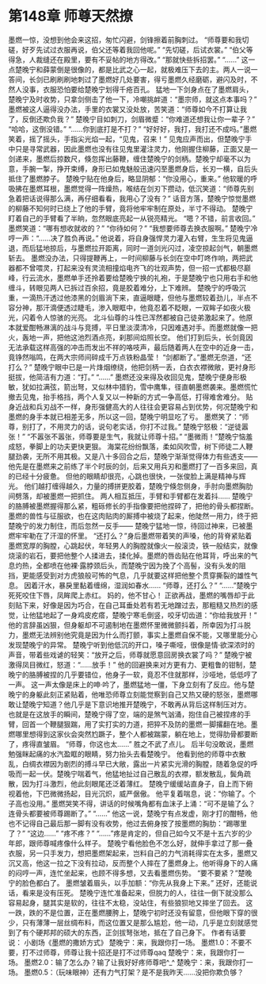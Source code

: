 # 第148章 师尊天然撩
墨燃一惊，没想到他会来这招，匆忙闪避，剑锋擦着前胸刺过。
“师尊要和我切磋，好歹先试过衣服再说，伯父还等着我回他呢。”
“先切磋，后试衣裳。”
“伯父等得急，人裁缝还在殿里，要有不妥帖的地方得改。”
“那就快些拆招罢。”
“……”
这一点楚晚宁和薛蒙倒是很像的，都是比武之心一起，就极难压下去的主。两人一说一答间，长剑已刷刷刷地刺过了墨燃好几处要害，得亏墨燃久经磨砺，避闪及时，不然人没事，衣服恐怕要给楚晚宁划得千疮百孔。
猛地一下剑身点在了墨燃肩头，楚晚宁及时收势，只拿剑侧击了他一下，冷嘲挑衅道：“墨宗师，就这点本事吗？”
墨燃被这人逼得没办法，手里的衣裳又没处放，苦笑道：“师尊如今不打算让我了，反倒还欺负我？”
楚晚宁目如刺刀，剑眉微蹙：“你难道还想我让你一辈子？”
“哈哈，这倒没错。”
“……你到底打是不打？”
“好好好，我打，我打还不成吗。”墨燃笑着，摇了摇头，手指尖光焰一起，“见鬼，召来！”
见鬼应声而出，但楚晚宁手中只是寻常武器，因此墨燃也没有往见鬼里灌注灵力，他刚握住柳藤，正面又是一剑递来，墨燃后掠数尺，倏忽挥出藤鞭，缠住楚晚宁的剑柄。楚晚宁却毫不以为意，手腕一掣，挣开束缚，身形已如鬼魅般迅速闪至墨燃身后，长刃一横，自后头抵住了墨燃脖子。
楚晚宁贴在他身后，略显阴郁：“你没用心，重来。”
他软暖的呼吸拂在墨燃耳根，墨燃觉得一阵燥热，喉结在剑刃下攒动，低沉笑道：“师尊先别急着把话说得那么满，再仔细看看，我用心了没有？”
话音方落，楚晚宁惊觉墨燃的柳藤不知何时已绕上了他的手臂，竟将他牢牢制在原处，半寸不得动。
楚晚宁盯着自己的手臂看了半晌，忽然眼底亮起一从锐亮精光。
“嗯？不错，前言收回。”
墨燃笑道：“哪有想收就收的？”
“你待如何？”
“我想要师尊去换衣服啊。”
楚晚宁冷哼一声：“……决了胜负再说。”
他说着，将自身强悍灵力灌入右臂，生生将见鬼逼退，而后猛地掠后，与墨燃拉开距离，同时一道剑光闪过，凌空掠起剑气，朝墨燃斩去。
墨燃没办法，只得提鞭再上，一时间柳藤与长剑在空中叮咚作响，两把武器都不曾喂灵，打起来没有灵流相撞焰电齐飞的壮观声势，但一招一式都极尽巅峰，行云流水，墨燃单手还拎着要给楚晚宁换的礼袍，于是楚晚宁也只用右手和他缠斗，转眼见两人已拆过百余招，竟是胶着难分，上下难辨。
楚晚宁的呼吸沉重，一滴热汗透过他漆黑的剑眉淌下来，直逼眼睫，但他与墨燃较着劲儿，半点不容分神，那汗滴便透过睫毛，渗入眼眶中，他竟忍着不眨眼，一双眸子如夜火极光，闪着令人惊骇的光亮。
北斗仙尊的斗性已浑然都被自己徒弟激起来了。他原本就爱酣畅淋漓的战斗与竞搏，平日里淡漠清冷，只因难遇对手。而墨燃就像一把火，轰地一声，把他这池烈酒点亮，刹那间焰照长空。
他们打到后头，长剑竟因无法承载这样高强的冲击而发出不祥的咯吱声，最后随着两人在空中的近身一击，竟铮然嗡鸣，在两大宗师间碎成千万点铁粉晶莹！
“剑都断了。”墨燃无奈道，“还打么？”
楚晚宁眼中已是一片烽烟缭绕，他把剑柄一丢，白衣衣襟微敞，更衬身形挺拔，他简洁有力道：“打。”
“……”
墨燃还没来得及收回见鬼，楚晚宁便身形极敏，犹如拉满弦，箭出弩，又似林中猎豹，雪中鹰隼，径直朝墨燃袭来。墨燃慌忙撤去见鬼，抬手格挡，两个人复又以一种新的方式一争高低，打得难舍难分。
贴身近战和兵刃战不一样，身形强健高大的人往往会更容易占到优势，何况楚晚宁和墨燃的身手本就已相差无多，所以这一回，楚晚宁明显吃了亏。
墨燃笑了：“师尊，别打了，不用灵力的话，说句老实话，你打不过我。”
楚晚宁怒极：“逆徒嚣张！”
“不嚣张不嚣张，师尊要是生气，我就让师尊十招。”
“墨微雨！”楚晚宁恼羞成怒，拳脚上的功夫更快更狠。
海棠花纷纷飘落，柔如风吹雪，树下师徒二人鞭腿劲袭，无所不用其极。又是八十多回合之后，楚晚宁渐渐觉得体力有些透支——他先是在墨燃来之前练了半个时辰的剑，后来又用兵刃和墨燃打了一百多来回，真的已经十分疲惫。
但他的眼睛却很亮，心跳也很快，一张俊脸上满是精神与辉光。
他们越打缠得越久，力量的搏拼更胶着，楚晚宁倏忽侧身，手肘向墨燃胸肋间劈落，却被墨燃一把抓住。
两人相互抵压，手臂和手臂都在发着抖……
楚晚宁的胳膊被墨燃握得那么紧，粗砾修长的手指像要把他捏碎了，把他的骨头都捏断。
墨燃的兽性与征服欲，也在这肉贴肉的厮搏中被烧了起来，他陡然一用力，终于把楚晚宁的发力制住，而后忽然一反手——
楚晚宁猛地一惊，待回过神来，已被墨燃牢牢勒在了汗湿的怀里。
“还打么？”身后墨燃带着笑的声嗓，他的背脊紧贴着墨燃宽厚的胸膛，心跳起伏，年轻男人的胸膛就像火一般滚烫，铁一般结实，就像烧滚的岩石，要把他整个人揉进去，揉化掉。墨燃的唇齿贴在他耳背，呼出来的气息灼热，全都喷在他裸·露脖颈后头，而楚晚宁因为挽了个高髻，没有头发的阻挡，更能感受到对方虎狼般可怖的气息，几乎就要这样把他整个贯穿撕裂的雄性气息。
因着汗水，暴戾里黏着缠绵，湿润如春水……
“师尊，还打么？”
“……”楚晚宁死死咬住下唇，凤眸爬上赤红。
妈的，他不甘心！
正欲再战，墨燃的嘴唇却于此刻贴下来，好像是因为巧合，在自己耳垂处若有若无地蹭过去，那粗糙又热烈的感觉，让他猛地起了一身鸡皮疙瘩，楚晚宁寒毛倒竖，咬牙切齿道：“你给我放开！”
他的言辞虽凶狠，但身躯却不可遏制地在墨燃怀里微微颤抖着，所幸因为打斗脱力，墨燃无法辨别他究竟是因为什么而打颤，事实上墨燃自保不能，又哪里能分心发现楚晚宁的异常。
楚晚宁听到他低沉的开口，嗓子嘶哑，很像是情·欲深浓时的声音，带着些戏谑的轻笑：“放开之后，师尊就愿意回房换衣裳了吗？”
楚晚宁被激得凤目微红，怒道：“……放手！”
他的回避换来对方更有力、更粗鲁的钳制，楚晚宁的胳膊被捏的几乎要错位，他身子一软，竟忍不住就那样，沙哑地，低低哼了一声。
这一声太像是床上的呻·吟了，墨燃猛地一僵，下身立刻有了反应。他与楚晚宁的身躯此刻正紧贴着，他唯恐师尊立刻能觉察到自己又热又硬的怒张，墨燃哪敢让楚晚宁知道？他几乎是下意识地推开楚晚宁，不敢再从背后这样制压对方。
也就是在这放手的瞬间，楚晚宁得了空，端的是煞气汹涌，抱住自己被捏疼的手臂，回首一个鞭腿狠踹，用了实打实的力道，把猝不及防的墨燃一脚撂翻在地。墨燃哪里想得到这家伙会突然尥蹶子，整个人都被踹蒙，躺在地上，觉得肋骨都要断了，疼得直皱眉。
“师尊，你这也太……”
胜之不武了点儿。
后半句没敢说，墨燃勉强眯起痛的水汽盈眶的眼睛，努力抬头去看楚晚宁。
他看到他的师尊中衣散乱，白绸衣襟因为剧烈的搏斗早已大敞，露出一片紧实光滑的胸膛，随着急促的呼吸而一起一伏。楚晚宁喘着气，他猛地扯过自己散乱的衣襟，额发散乱，鬓角疏散，因为打斗激烈，他此刻眼尾还泛着薄红。
楚晚宁缓缓站直身子，自上而下俯视着他，下巴微微扬起，目光沉炽，威严倨傲。
他平复着喘息，说：“你输了。个子高也没用。”
墨燃哭笑不得，讲话的时候嘴角都有血沫子上涌：“可不是输了么？连骨头都要被师尊踢断了。”
“……”
他这一说，楚晚宁有点发虚，刚才打的酣畅，他也不记得自己最后那一脚有没有收势，他过去俯身按了按墨燃的胸肋：“踢哪里了？”
“这边……”
“疼不疼？”
“……”疼是肯定的，但自己如今又不是十五六岁的少年郎，跟师尊喊疼像什么样子。
楚晚宁看他脸色不怎么好，就伸手拿过了那一叠衣服，另一只手发力，想把墨燃架起来，岂料自己的力气消耗得实在太多，墨燃又沉又高，他这一拉之下没有拉动，反而整个人摔在了墨燃身上。他听得身下的人痛的闷哼一声，连忙坐起来，也顾不得多想，又去看墨燃伤势。
“要不要紧？”楚晚宁的脸色都白了。
墨燃皱着眉头，以手加额：“你先从我身上下来。”
还好，还能说话，看来是没有压死。
楚晚宁连忙准备起来，但脱力的人，往往一倒下就没那么容易起身，腿其实是软的，往往不太稳，没站住，有些狼狈地又摔坐了回去。
这一跌，跌的不是位置，正在墨燃腰胯上，楚晚宁初时还没有留意，但他眼下穿的很少，只有薄薄一层丝绸布料，而这位置又是那么尴尬，他一动，几乎是立刻就感觉到了有个硬邦邦的硕大的东西，正剑拔弩张地，抵在了自己身下。
作者有话要说：
小剧场《墨燃的撒娇方式》
楚晚宁：来，我跟你打一场。
墨燃1.0：不要不要，打不过师尊，师尊让我十招还是打不过师尊qaq
楚晚宁：来，我跟你打一场。
墨燃2.0：输了怎么办？输了让我好好疼师尊吧^_^
楚晚宁：来，我跟你打一场。
墨燃0.5：（玩味眼神）还有力气打架？是不是我昨天……没把你欺负够？
